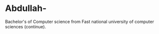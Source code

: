 # Abdullah-
Bachelor's of Computer science from Fast national university of computer sciences (continue).
